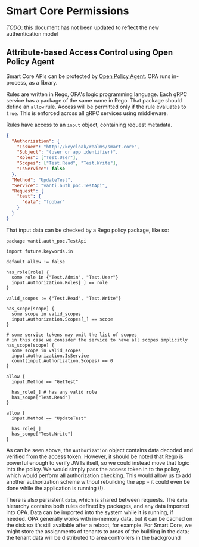 Smart Core Permissions
======================

*TODO*: this document has not been updated to reflect the new authentication model

## Attribute-based Access Control using Open Policy Agent
Smart Core APIs can be protected by [Open Policy Agent](https://www.openpolicyagent.org/).
OPA runs in-process, as a library. 

Rules are written in Rego, OPA's logic programming language. 
Each gRPC service has a package of the same name in Rego. That package should define an `allow` rule.
Access will be permitted only if the rule evaluates to `true`. This is enforced across all gRPC services
using middleware.

Rules have access to an `input` object, containing request metadata.

```json
{
  "Authorization": {
    "Issuer": "http://keycloak/realms/smart-core",
    "Subject": "(user or app identifier)",
    "Roles": ["Test.User"],
    "Scopes": ["Test.Read", "Test.Write"],
    "IsService": false
  },
  "Method": "UpdateTest",
  "Service": "vanti.auth_poc.TestApi",
  "Request": {
    "test": {
      "data": "foobar"
    } 
  }
}
```

That input data can be checked by a Rego policy package, like so:

```rego
package vanti.auth_poc.TestApi

import future.keywords.in

default allow := false

has_role[role] {
  some role in {"Test.Admin", "Test.User"}
  input.Authorization.Roles[_] == role
}

valid_scopes := {"Test.Read", "Test.Write"}

has_scope[scope] {
  some scope in valid_scopes
  input.Authorization.Scopes[_] == scope
}

# some service tokens may omit the list of scopes
# in this case we consider the service to have all scopes implicitly
has_scope[scope] {
  some scope in valid_scopes
  input.Authorization.IsService
  count(input.Authorization.Scopes) == 0
}

allow {
  input.Method == "GetTest"

  has_role[_] # has any valid role
  has_scope["Test.Read"]
}

allow {
  input.Method == "UpdateTest"
  
  has_role[_]
  has_scope["Test.Write"]
}
```

As can be seen above, the `Authorization` object contains data decoded and verified from the access token.
However, it should be noted that Rego is powerful enough to verify JWTs itself, so we could instead
move that logic into the policy. We would simply pass the access token in to the policy, which would
perform all authorization checking. This would allow us to add another authorization scheme without
rebuilding the app - it could even be done while the application is running (!).

There is also persistent `data`, which is shared between requests. The `data` hierarchy contains
both rules defined by packages, and any data imported into OPA. Data can be imported into the system while it is
running, if needed. OPA generally works with in-memory data, but it can be cached on the disk so it's still
available after a reboot, for example. For Smart Core, we might store the assignments of tenants to areas of the 
building in the data; the tenant data will be distributed to area controllers in the background